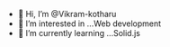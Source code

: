 - 👋 Hi, I’m @Vikram-kotharu
- 👀 I’m interested in ...Web development
- 🌱 I’m currently learning ...Solid.js


<!---
Vikram-kotharu/Vikram-kotharu is a ✨ special ✨ repository because its `README.md` (this file) appears on your GitHub profile.
You can click the Preview link to take a look at your changes.
--->
